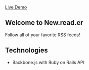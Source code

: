 [Live Demo](http://aa-newsreader.herokuapp.com)

## Welcome to New.read.er

Follow all of your favorite RSS feeds!

## Technologies
* Backbone.js with Ruby on Rails API
